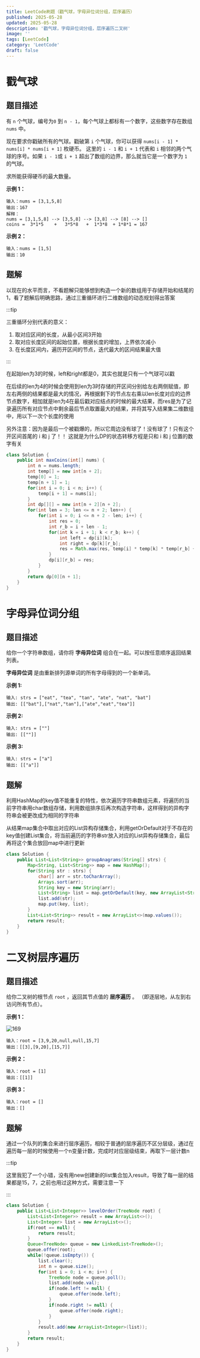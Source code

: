 ```yaml
---
title: LeetCode刷题（戳气球，字母异位词分组，层序遍历）
published: 2025-05-28
updated: 2025-05-28
description: '戳气球，字母异位词分组，层序遍历二叉树'
image: ''
tags: [LeetCode]
category: 'LeetCode'
draft: false 
---
```


# 戳气球

## 题目描述

有 `n` 个气球，编号为`0` 到 `n - 1`，每个气球上都标有一个数字，这些数字存在数组 `nums` 中。

现在要求你戳破所有的气球。戳破第 `i` 个气球，你可以获得 `nums[i - 1] * nums[i] * nums[i + 1]` 枚硬币。 这里的 `i - 1` 和 `i + 1` 代表和 `i` 相邻的两个气球的序号。如果 `i - 1`或 `i + 1` 超出了数组的边界，那么就当它是一个数字为 `1` 的气球。

求所能获得硬币的最大数量。

**示例 1：**

```
输入：nums = [3,1,5,8]
输出：167
解释：
nums = [3,1,5,8] --> [3,5,8] --> [3,8] --> [8] --> []
coins =  3*1*5    +   3*5*8   +  1*3*8  + 1*8*1 = 167
```

**示例 2：**

```
输入：nums = [1,5]
输出：10
```



## 题解

以现在的水平而言，不看题解只能够想到构造一个新的数组用于存储开始和结尾的1，看了题解后明确思路，通过三重循环进行二维数组的动态规划得出答案

:::tip

三重循环分别代表的意义：

1. 取对应区间的长度，从最小区间3开始
2. 取对应长度区间的起始位置，根据长度的增加，上界依次减小
3. 在长度区间内，遍历开区间的节点，迭代最大的区间结果最大值

:::

在起始len为3的时候，left和right都是0，其实也就是只有一个气球可以戳

在后续的len为4的时候会使用到len为3时存储的开区间分别给左右两侧赋值，即左右两侧的结果都是最大的情况，再根据剩下的节点左右乘以len长度对应的边界节点数字，相加就是len为4在最后戳对应结点的时候的最大结果，而res是为了记录遍历所有对应节点中剩余最后节点取置最大的结果，并将其写入结果集二维数组中，用以下一次个长度的使用

另外注意：因为是最后一个被戳爆的，所以它周边没有球了！没有球了！只有这个开区间首尾的 i 和 j 了！！
这就是为什么DP的状态转移方程是只和 i 和 j 位置的数字有关

```java
class Solution {
    public int maxCoins(int[] nums) {
        int n = nums.length;
        int temp[] = new int[n + 2];
        temp[0] = 1;
        temp[n + 1] = 1;
        for(int i = 0; i < n; i++) {
            temp[i + 1] = nums[i];
        } 
        int dp[][] = new int[n + 2][n + 2];
        for(int len = 3; len <= n + 2; len++) {
            for(int i = 0; i <= n + 2 - len; i++) {
                int res = 0;
                int r_b = i + len - 1;
                for(int k = i + 1; k < r_b; k++) {
                    int left = dp[i][k];
                    int right = dp[k][r_b];
                    res = Math.max(res, temp[i] * temp[k] * temp[r_b] + left + right);
                }
                dp[i][r_b] = res;
            }
        }
        return dp[0][n + 1];
    }
}
```



# 字母异位词分组

## 题目描述

给你一个字符串数组，请你将 **字母异位词** 组合在一起。可以按任意顺序返回结果列表。

**字母异位词** 是由重新排列源单词的所有字母得到的一个新单词。

**示例 1:**

```
输入: strs = ["eat", "tea", "tan", "ate", "nat", "bat"]
输出: [["bat"],["nat","tan"],["ate","eat","tea"]]
```

**示例 2:**

```
输入: strs = [""]
输出: [[""]]
```

**示例 3:**

```
输入: strs = ["a"]
输出: [["a"]]
```



## 题解

利用HashMap的key值不能重复的特性，依次遍历字符串数组元素，将遍历的当前字符串用char数组存储，利用数组排序后再次构造字符串，这样得到的异构字符串会被更改成为相同的字符串

从结果map集合中取出对应的List异构存储集合，利用getOrDefault对于不存在的key值创建List集合，将当前遍历的字符串str放入对应的List异构存储集合，最后再将这个集合放回map中进行更新

```java
class Solution {
    public List<List<String>> groupAnagrams(String[] strs) {
        Map<String, List<String>> map = new HashMap();
        for(String str : strs) {
            char[] arr = str.toCharArray();
            Arrays.sort(arr);
            String key = new String(arr);
            List<String> list = map.getOrDefault(key, new ArrayList<String>());
            list.add(str);
            map.put(key, list);
        }
        List<List<String>> result = new ArrayList<>(map.values());
        return result;
    }
}
```



# 二叉树层序遍历

## 题目描述

给你二叉树的根节点 `root` ，返回其节点值的 **层序遍历** 。 （即逐层地，从左到右访问所有节点）。

 

**示例 1：**

![169](../images/169.jpg)

```
输入：root = [3,9,20,null,null,15,7]
输出：[[3],[9,20],[15,7]]
```

**示例 2：**

```
输入：root = [1]
输出：[[1]]
```

**示例 3：**

```
输入：root = []
输出：[]
```



## 题解

通过一个队列的集合来进行层序遍历，相较于普通的层序遍历不区分层级，通过在遍历每一层的时候使用一个n变量计数，完成时对应层级结束，再取下一层计数n

:::tip

这里我犯了一个小错，没有用new创建新的list集合加入result，导致了每一层的结果都是15，7，之前也用过这种方式，需要注意一下

:::

```java
class Solution {
    public List<List<Integer>> levelOrder(TreeNode root) {
        List<List<Integer>> result = new ArrayList<>();
        List<Integer> list = new ArrayList<>();
        if(root == null) {
            return result;
        }
        Queue<TreeNode> queue = new LinkedList<TreeNode>();
        queue.offer(root);
        while(!queue.isEmpty()) {
            list.clear();
            int n = queue.size();
            for(int i = 0; i < n; i++) {
                TreeNode node = queue.poll();
                list.add(node.val);
                if(node.left != null) {
                    queue.offer(node.left);
                }
                if(node.right != null) {
                    queue.offer(node.right);
                }
            }
            result.add(new ArrayList<Integer>(list));
        }
        return result;
    }
}
```

